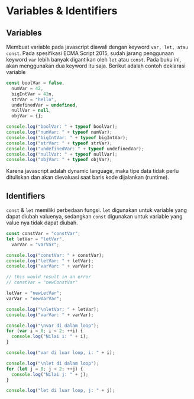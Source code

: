 # Variables & Identifiers

## Variables

Membuat variable pada javascript diawali dengan keyword `var, let, atau const`. Pada spesifikasi ECMA Script 2015, sudah jarang penggunaan keyword `var` lebih banyak digantikan oleh `let` atau `const`. Pada buku ini, akan menggunakan dua keyword itu saja. Berikut adalah contoh deklarasi variable

```js
const boolVar = false,
  numVar = 42,
  bigIntVar = 42n,
  strVar = "hello",
  undefinedVar = undefined,
  nullVar = null,
  objVar = {};

console.log("boolVar: " + typeof boolVar);
console.log("numVar: " + typeof numVar);
console.log("bigIntVar: " + typeof bigIntVar);
console.log("strVar: " + typeof strVar);
console.log("undefinedVar: " + typeof undefinedVar);
console.log("nullVar: " + typeof nullVar);
console.log("objVar: " + typeof objVar);
```

Karena javascript adalah dynamic language, maka tipe data tidak perlu dituliskan dan akan dievaluasi saat baris kode dijalankan (runtime).

## Identifiers

`const` & `let` memiliki perbedaan fungsi. `let` digunakan untuk variable yang dapat diubah valuenya, sedangkan `const` digunakan untuk variable yang value nya tidak dapat diubah.

```js
const constVar = "constVar";
let letVar = "letVar",
  varVar = "varVar";

console.log("constVar: " + constVar);
console.log("letVar: " + letVar);
console.log("varVar: " + varVar);

// this would result in an error
// constVar = "newConstVar"

letVar = "newLetVar";
varVar = "newVarVar";

console.log("\nletVar: " + letVar);
console.log("varVar: " + varVar);

console.log("\nvar di dalam loop");
for (var i = 0; i < 2; ++i) {
  console.log("Nilai i: " + i);
}

console.log("var di luar loop, i: " + i);

console.log("\nlet di dalam loop");
for (let j = 0; j < 2; ++j) {
  console.log("Nilai j: " + j);
}

console.log("let di luar loop, j: " + j);
```
